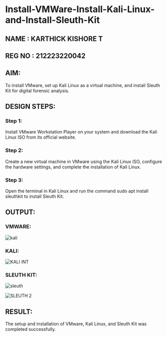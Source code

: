 # Install-VMWare-Install-Kali-Linux-and-Install-Sleuth-Kit
## NAME : KARTHICK KISHORE T
## REG NO : 212223220042
## AIM:

To install VMware, set up Kali Linux as a virtual machine, and install Sleuth Kit for digital forensic analysis.

## DESIGN STEPS:

### Step 1:

Install VMware Workstation Player on your system and download the Kali Linux ISO from its official website.

### Step 2:

Create a new virtual machine in VMware using the Kali Linux ISO, configure the hardware settings, and complete the installation of Kali Linux.

### Step 3:

Open the terminal in Kali Linux and run the command sudo apt install sleuthkit to install Sleuth Kit.

## OUTPUT:

### VMWARE:
![kali](https://github.com/user-attachments/assets/080bbcc3-6d63-47e0-89ef-3519fcf7e17e)

### KALI:
![KALI INT](https://github.com/user-attachments/assets/d71b9469-52a3-4648-afa2-49bddf319f43)

### SLEUTH KIT:
![sleuth](https://github.com/user-attachments/assets/de5434f0-29c7-4b7d-84d7-00aee5292e7d)

![SLEUTH 2](https://github.com/user-attachments/assets/910f151a-a781-4dc3-b4b4-9de86564d434)


## RESULT:
The setup and installation of VMware, Kali Linux, and Sleuth Kit was completed successfully.
